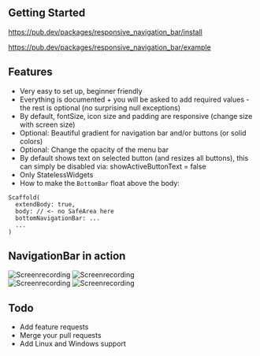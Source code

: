 ## Getting Started

https://pub.dev/packages/responsive_navigation_bar/install

https://pub.dev/packages/responsive_navigation_bar/example

## Features

* Very easy to set up, beginner friendly
* Everything is documented + you will be asked to add required values - the rest is optional (no surprising null exceptions)
* By default, fontSize, icon size and padding are responsive (change size with screen size)
* Optional: Beautiful gradient for navigation bar and/or buttons (or solid colors)
* Optional: Change the opacity of the menu bar
* By default shows text on selected button (and resizes all buttons), this can simply be disabled via: showActiveButtonText = false
* Only StatelessWidgets
* How to make the `BottomBar` float above the body:
```
Scaffold(
  extendBody: true,
  body: // <- no SafeArea here
  bottomNavigationBar: ...
  ...
)
```

## NavigationBar in action

![Screenrecording](https://raw.githubusercontent.com/nohli/navigation_bar/master/example/assets/darkmode-with-text.gif)
![Screenrecording](https://raw.githubusercontent.com/nohli/navigation_bar/master/example/assets/darkmode-without-text.gif)
\
![Screenrecording](https://raw.githubusercontent.com/nohli/navigation_bar/master/example/assets/lightmode-with-text.gif)
![Screenrecording](https://raw.githubusercontent.com/nohli/navigation_bar/master/example/assets/lightmode-without-text.gif)

## Todo

* Add feature requests
* Merge your pull requests
* Add Linux and Windows support